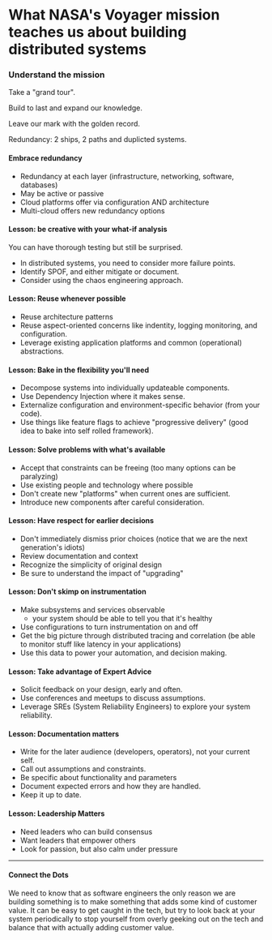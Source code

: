 # What NASA's Voyager mission teaches us about building distributed systems

### Understand the mission

Take a "grand tour".

Build to last and expand our knowledge.

Leave our mark with the golden record.

Redundancy: 2 ships, 2 paths and duplicted systems.

#### Embrace redundancy

- Redundancy at each layer (infrastructure, networking, software, databases)
- May be active or passive
- Cloud platforms offer via configuration AND architecture
- Multi-cloud offers new redundancy options

#### Lesson: be creative with your what-if analysis 

You can have thorough testing but still be surprised.

- In distributed systems, you need to consider more failure points.
- Identify SPOF, and either mitigate or document.
- Consider using the chaos engineering approach.

#### Lesson: Reuse whenever possible

- Reuse architecture patterns 
- Reuse aspect-oriented concerns like indentity, logging monitoring, and configuration.
- Leverage existing application platforms and common (operational) abstractions.

#### Lesson: Bake in the flexibility you'll need

-  Decompose systems into individually updateable components.
- Use Dependency Injection where it makes sense.
- Externalize configuration and environment-specific behavior (from your code).
- Use things like feature flags to achieve "progressive delivery" (good idea to bake into self rolled framework).

#### Lesson: Solve problems with what's available

- Accept that constraints can be freeing (too many options can be paralyzing)
- Use existing people and technology where possible
- Don't create new "platforms" when current ones are sufficient.
- Introduce new components after careful consideration.

#### Lesson: Have respect for earlier decisions

- Don't immediately dismiss prior choices (notice that we are the next generation's idiots)
- Review documentation and context
- Recognize the simplicity of original design
- Be sure to understand the impact of "upgrading"

#### Lesson: Don't skimp on instrumentation

- Make subsystems and services observable 
  - your system should be able to tell you that it's healthy
- Use configurations to turn instrumentation on and off
- Get the big picture through distributed tracing and correlation (be able to monitor stuff like latency in your applications)
- Use this data to power your automation, and decision making.

#### Lesson: Take advantage of Expert Advice

- Solicit feedback on your design, early and often.
- Use conferences and meetups to discuss assumptions.
- Leverage SREs (System Reliability Engineers) to explore your system reliability.

#### Lesson: Documentation matters

- Write for the later audience (developers, operators), not your current self.
- Call out assumptions and constraints.
- Be specific about functionality and parameters
- Document expected errors and how they are handled.
- Keep it up to date.

#### Lesson: Leadership Matters

- Need leaders who can build consensus 
- Want leaders that empower others
- Look for passion, but also calm under pressure

---

#### Connect the Dots

We need to know that as software engineers the only reason we are building something is to make something that adds some kind of customer value. It can be easy to get caught in the tech, but try to look back at your system periodically to stop yourself from overly geeking out on the tech and balance that with actually adding customer value.

 







